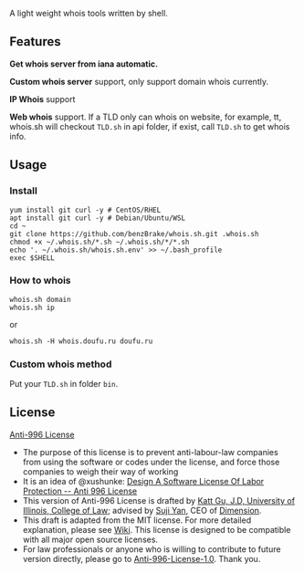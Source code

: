 A light weight whois tools written by shell.

## Features

**Get whois server from iana automatic.**

**Custom whois server** support, only support domain whois currently.

**IP Whois** support

**Web whois** support. If a TLD only can whois on website, for example, tt, whois.sh will checkout `TLD.sh` in api folder, if exist, call `TLD.sh` to get whois info.

## Usage

### Install

```
yum install git curl -y # CentOS/RHEL
apt install git curl -y # Debian/Ubuntu/WSL
cd ~
git clone https://github.com/benzBrake/whois.sh.git .whois.sh
chmod +x ~/.whois.sh/*.sh ~/.whois.sh/*/*.sh
echo '. ~/.whois.sh/whois.sh.env' >> ~/.bash_profile
exec $SHELL
```

### How to whois

```
whois.sh domain
whois.sh ip
```

or

```
whois.sh -H whois.doufu.ru doufu.ru
```

### Custom whois method

Put your `TLD.sh` in folder `bin`.

## License

[Anti-996 License](LICENSE)

- The purpose of this license is to prevent anti-labour-law companies from using the software or codes under the license, and force those companies to weigh their way of working
- It is an idea of @xushunke: [Design A Software License Of Labor Protection -- Anti 996 License](https://github.com/996icu/996.ICU/pull/15642)
- This version of Anti-996 License is drafted by [Katt Gu, J.D, University of Illinois, College of Law](https://scholar.google.com.sg/citations?user=PTcpQwcAAAAJ&hl=en&oi=ao); advised by [Suji Yan](https://www.linkedin.com/in/tedkoyan/), CEO of [Dimension](https://www.dimension.im).
- This draft is adapted from the MIT license. For more detailed explanation, please see [Wiki](https://github.com/kattgu7/996-License-Draft/wiki). This license is designed to be compatible with all major open source licenses.
- For law professionals or anyone who is willing to contribute to future version directly, please go to [Anti-996-License-1.0](https://github.com/kattgu7/996-License-Draft). Thank you.
